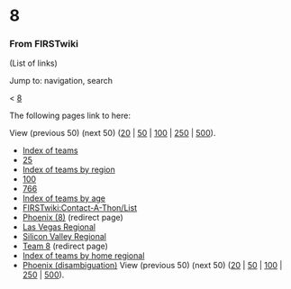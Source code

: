 

# 8

### From FIRSTwiki

(List of links)

Jump to: navigation, search

&lt; [8](/index.php?title=8&redirect=no "8" )  

The following pages link to here:

View (previous 50) (next 50)
([20](/index.php?title=Special:Whatlinkshere/8&limit=20&from=0
"Special:Whatlinkshere/8" ) |
[50](/index.php?title=Special:Whatlinkshere/8&limit=50&from=0
"Special:Whatlinkshere/8" ) |
[100](/index.php?title=Special:Whatlinkshere/8&limit=100&from=0
"Special:Whatlinkshere/8" ) |
[250](/index.php?title=Special:Whatlinkshere/8&limit=250&from=0
"Special:Whatlinkshere/8" ) |
[500](/index.php?title=Special:Whatlinkshere/8&limit=500&from=0
"Special:Whatlinkshere/8" )).

  * [Index of teams](/index.php/Index_of_teams "Index of teams" )
  * [25](/index.php/25 "25" )
  * [Index of teams by region](/index.php/Index_of_teams_by_region "Index of teams by region" )
  * [100](/index.php/100 "100" )
  * [766](/index.php/766 "766" )
  * [Index of teams by age](/index.php/Index_of_teams_by_age "Index of teams by age" )
  * [FIRSTwiki:Contact-A-Thon/List](/index.php/FIRSTwiki:Contact-A-Thon/List "FIRSTwiki:Contact-A-Thon/List" )
  * [Phoenix (8)](/index.php?title=Phoenix_%288%29&redirect=no "Phoenix \(8\)" ) (redirect page) 
  * [Las Vegas Regional](/index.php/Las_Vegas_Regional "Las Vegas Regional" )
  * [Silicon Valley Regional](/index.php/Silicon_Valley_Regional "Silicon Valley Regional" )
  * [Team 8](/index.php?title=Team_8&redirect=no "Team 8" ) (redirect page) 
  * [Index of teams by home regional](/index.php/Index_of_teams_by_home_regional "Index of teams by home regional" )
  * [Phoenix (disambiguation)](/index.php/Phoenix_%28disambiguation%29 "Phoenix \(disambiguation\)" )
View (previous 50) (next 50)
([20](/index.php?title=Special:Whatlinkshere/8&limit=20&from=0
"Special:Whatlinkshere/8" ) |
[50](/index.php?title=Special:Whatlinkshere/8&limit=50&from=0
"Special:Whatlinkshere/8" ) |
[100](/index.php?title=Special:Whatlinkshere/8&limit=100&from=0
"Special:Whatlinkshere/8" ) |
[250](/index.php?title=Special:Whatlinkshere/8&limit=250&from=0
"Special:Whatlinkshere/8" ) |
[500](/index.php?title=Special:Whatlinkshere/8&limit=500&from=0
"Special:Whatlinkshere/8" )).

